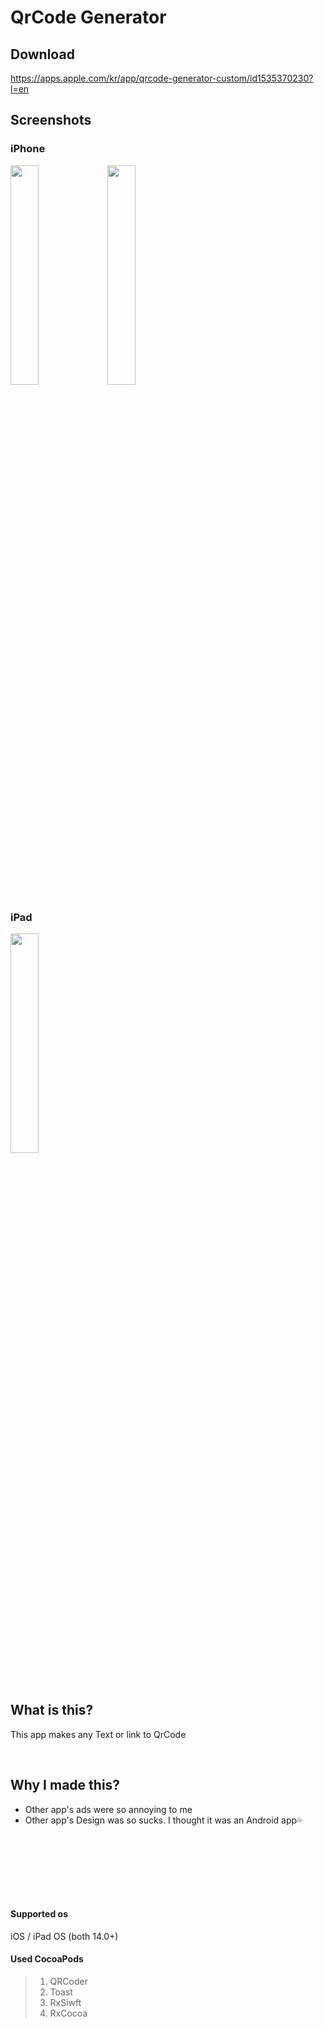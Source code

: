 QrCode Generator
================

Download
-----------
https://apps.apple.com/kr/app/qrcode-generator-custom/id1535370230?l=en
<br>

Screenshots
------------
### iPhone<br>
<img src="https://user-images.githubusercontent.com/63496607/95672002-e56e0900-0bd7-11eb-987f-4b0b609f79b9.png" width="30%"></img>
<img src="https://user-images.githubusercontent.com/63496607/95672003-e9019000-0bd7-11eb-9a15-8d966b40030a.png" width="30%"></img>

### iPad<br>
<img src="https://user-images.githubusercontent.com/63496607/95672005-ed2dad80-0bd7-11eb-8a26-56a82e0855d3.png" width="30%"></img>

<br>

## What is this?
This app makes any Text or link to QrCode

<br>

## Why I made this?
+ Other app's ads were so annoying to me<br>
+ Other app's Design was so sucks. I thought it was an Android app💦<br>
<br>




<br><br><br><br>
#### Supported os
iOS / iPad OS (both 14.0+)
<br>
#### Used CocoaPods
> 1. QRCoder
> 2. Toast  
> 3. RxSiwft
> 4. RxCocoa
